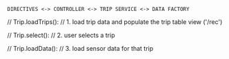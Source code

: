 `DIRECTIVES <-> CONTROLLER <-> TRIP SERVICE <-> DATA FACTORY`

// Trip.loadTrips():
// 1. load trip data and populate the trip table view ('/rec')

// Trip.select():
// 2. user selects a trip

// Trip.loadData():
// 3. load sensor data for that trip


